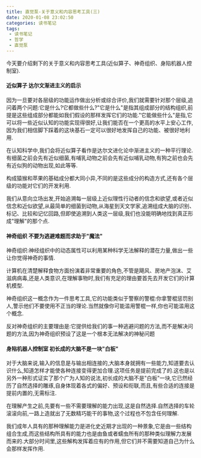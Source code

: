 ```yaml
---
title: 直觉泵-关于意义和内容思考工具(三)
date: 2020-01-08 23:02:50
categories: 读书笔记
tags:
 - 读书笔记
 - 哲学
 - 直觉泵
---
```


今天要介绍剩下的关于意义和内容思考工具(近似算子、神奇组织、身陷机器人控制室).

<!--more-->

#### 近似算子  达尔文渐进主义的启示

因为一旦要对各层级的功能运作做出分析或综合评价,我们就需要针对那个层级,追问着两个问题:它是什么?它都做些什么?"它是什么"是指其组成部分的结构组织,前提是这些组成部分都能如我们假设的那样发挥它们的功能."它能做些什么"是指,它可以将一些近似认知的功能实现得很好,让我们能否在一个更高的水平上安心工作,因为我们相信脚下踩着的这块基石一定可以很好地发挥自己的功能、被很好地利用.

在认知科学中,我们会将近似算子看作是达尔文进化论中渐进主义的一种平行理论.有细菌之前会先有近似细菌,有哺乳动物之前会先有近似哺乳动物,有狗之前也会先有近似狗的动物出现,如此等等.

构成猿猴和苹果的基础成分都大同小异,不同的是这些成分的构造方式,还有各个层级的功能对它们的开发利用.

我们从意向立场出发,开始追溯每一层级上近似理性行动者的信念和欲望,或者近似信念和近似欲望,从最简单的细菌到动物,从海星到天文学家,追溯组成大脑的识别、标记、比较和记忆回路,但即使追溯到人类这一层级,我们也没能明确地找到真正形成"理解"的那个点.

#### 神奇组织  不要为逃避难题而求助于"魔法"

神奇组织:神经组织中的动态属性可以利用某种科学无法解释的潜在力量,做出一些让你觉得神奇的事情.

计算机在清楚解释食物方面扮演着非常重要的角色,不管是飓风、房地产泡沫、艾滋病病毒,还是人类意识,在理解事物时,我们有充足的理由要首先去开发它们的计算机模型.

神奇组织这一概念作为一件思考工具,它的功能类似于警察的警棍:你拿警棍惩罚别人,警示他们不要使用不正当的理论.当然就像你可能滥用警棍一样,你也可能滥用这个概念.

反对神奇组织的主要理由是:它提供给我们的事一种逃避问题的方法,而不是解决问题的方法,因为神奇组织预设了这是一个根本无法解决的神秘问题

#### 身陷机器人控制室  初长成的大脑不是一块"白板"

对于大脑来说,输入的信息是与输出相连接的,大脑本身就拥有一些能力,知道要去认识什么,知道怎样才能使各种连接变得更加合理.这项任务是提前完成了的.这也是以另外一种形式证实了那个广为人知的说法,初长成的大脑不是"白板"一块,它已然经历了自然选择的雕琢,自身体现着各式的偏好、预设和衔联,而且,有些合适的连接是提前内置的,无需标注.

在理解产生之前,先要有一些不需要理解的能力出现,这是自然选择.自然选择的车轮滚滚向前,一路上造就出了无数精巧能干的事物,这个过程也不包含任何理解.

我们成年人具有的那种理解能力是进化史近期才出现的一种景象,它是由一些结构组合生成,而这些结构所具有的能力也是由鱼或者蠕虫所有的那种类似理解力发展而来的.大部分时间里,这些解构发挥着应有的作用,但它们并不需要知道自己为什么会那样发挥作用.
